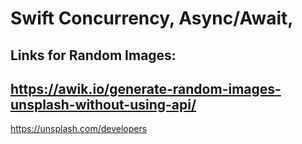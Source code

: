 Swift Concurrency, Async/Await,
============

Links for Random Images: 
------------------------
https://awik.io/generate-random-images-unsplash-without-using-api/ 
-------------------------------------------------------------------
https://unsplash.com/developers
